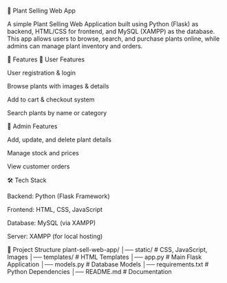 🌱 Plant Selling Web App

A simple Plant Selling Web Application built using Python (Flask) as backend, HTML/CSS for frontend, and MySQL (XAMPP) as the database. This app allows users to browse, search, and purchase plants online, while admins can manage plant inventory and orders.

🚀 Features
👤 User Features

User registration & login

Browse plants with images & details

Add to cart & checkout system

Search plants by name or category

🔑 Admin Features

Add, update, and delete plant details

Manage stock and prices

View customer orders

🛠️ Tech Stack

Backend: Python (Flask Framework)

Frontend: HTML, CSS, JavaScript

Database: MySQL (via XAMPP)

Server: XAMPP (for local hosting)

📂 Project Structure
plant-sell-web-app/
│── static/               # CSS, JavaScript, Images
│── templates/            # HTML Templates
│── app.py                # Main Flask Application
│── models.py             # Database Models
│── requirements.txt      # Python Dependencies
│── README.md             # Documentation
